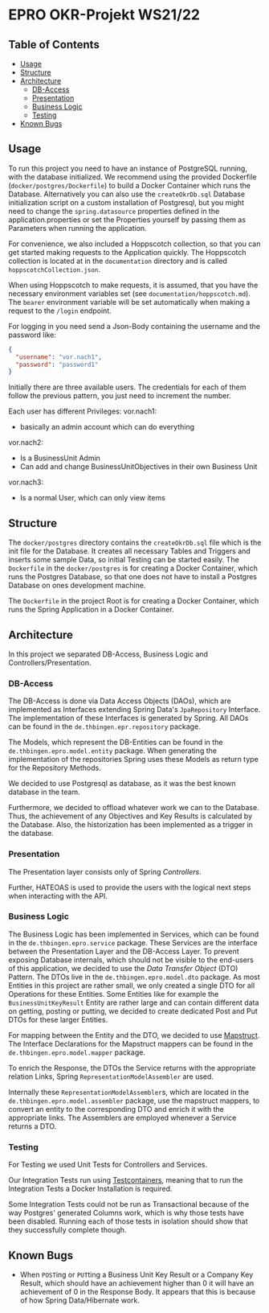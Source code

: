 # EPRO OKR-Projekt WS21/22

## Table of Contents
- [Usage](#usage)
- [Structure](#structure)
- [Architecture](#architecture)
  - [DB-Access](#dbaccess)
  - [Presentation](#presentation)
  - [Business Logic](#business_logic)
  - [Testing](#testing)
- [Known Bugs](#known_bugs)

## Usage
To run this project you need to have an instance of PostgreSQL running, with the database initialized.
We recommend using the provided Dockerfile (`docker/postgres/Dockerfile`) to build a Docker Container which runs the Database.
Alternatively you can also use the `createOkrDb.sql` Database initialization script on a custom installation of Postgresql,
but you might need to change the `spring.datasource` properties defined in the application.properties or set the
Properties yourself by passing them as Parameters when running the application.

For convenience, we also included a Hoppscotch collection, so that you can get started making requests to the Application
quickly. The Hoppscotch collection is located at in the `documentation` directory and is called `hoppscotchCollection.json`.

When using Hoppscotch to make requests, it is assumed, that you have the necessary environment variables set
(see `documentation/hoppscotch.md`). The `bearer` environment variable will be set automatically when making a request
to the `/login` endpoint.

For logging in you need send a Json-Body containing the username and the password like:
```json
{
  "username": "vor.nach1",
  "password": "password1"
}
```
Initially there are three available users. The credentials for each of them follow the previous pattern, you just need
to increment the number.

Each user has different Privileges:
vor.nach1:
- basically an admin account which can do everything

vor.nach2:
- Is a BusinessUnit Admin
- Can add and change BusinessUnitObjectives in their own Business Unit

vor.nach3:
- Is a normal User, which can only view items

## Structure
The `docker/postgres` directory contains the `createOkrDb.sql` file which is the init file for the Database.
It creates all necessary Tables and Triggers and inserts some sample Data, so initial Testing can be started easily.
The `Dockerfile` in the `docker/postgres` is for creating a Docker Container, which runs the Postgres Database, so that
one does not have to install a Postgres Database on ones development machine.

The `Dockerfile` in the project Root is for creating a Docker Container, which runs the Spring Application in a Docker 
Container.

## Architecture
In this project we separated DB-Access, Business Logic and Controllers/Presentation.

### DB-Access
The DB-Access is done via Data Access Objects (DAOs), which are implemented as Interfaces extending Spring Data's
`JpaRepository` Interface. The implementation of these Interfaces is generated by Spring.
All DAOs can be found in the `de.thbingen.epr.repository` package.

The Models, which represent the DB-Entities can be found in the `de.thbingen.epro.model.entity` package.
When generating the implementation of the repositories Spring uses these Models as return type for the Repository
Methods.

We decided to use Postgresql as database, as it was the best known database in the team.

Furthermore, we decided to offload whatever work we can to the Database. Thus, the achievement of any Objectives
and Key Results is calculated by the Database. Also, the historization has been implemented as a trigger in the database.

### Presentation
The Presentation layer consists only of Spring *Controllers*.

Further, HATEOAS is used to provide the users with the logical next steps when interacting with the API.

### Business Logic
The Business Logic has been implemented in Services, which can be found in the `de.thbingen.epro.service` package.
These Services are the interface between the Presentation Layer and the DB-Access Layer.
To prevent exposing Database internals, which should not be visible to the end-users of this application, we decided
to use the *Data Transfer Object* (DTO) Pattern. The DTOs live in the `de.thbingen.epro.model.dto` package.
As most Entities in this project are rather small, we only created a single DTO for all Operations for these Entities.
Some Entities like for example the `BusinessUnitKeyResult` Entity are rather large and can contain different data on
getting, posting or putting, we decided to create dedicated Post and Put DTOs for these larger Entities.

For mapping between the Entity and the DTO, we decided to use [Mapstruct](https://mapstruct.org/).
The Interface Declarations for the Mapstruct mappers can be found in the `de.thbingen.epro.model.mapper` package.

To enrich the Response, the DTOs the Service returns with the appropriate relation Links, Spring 
`RepresentationModelAssembler` are used.

Internally these `RepresentationModelAssembler`s, which are located in the `de.thbingen.epro.model.assembler` package,
use the mapstruct mappers, to convert an entity to the corresponding DTO and enrich it with the appropriate links.
The Assemblers are employed whenever a Service returns a DTO.

### Testing
For Testing we used Unit Tests for Controllers and Services.

Our Integration Tests run using [Testcontainers](https://www.testcontainers.org/), meaning that to run the Integration
Tests a Docker Installation is required.

Some Integration Tests could not be run as Transactional because of the way Postgres' generated Columns work, which is
why those tests have been disabled. Running each of those tests in isolation should show that they successfully complete
though.

## Known Bugs
- When `POST`ing or `PUT`ting a Business Unit Key Result or a Company Key Result, which should have an achievement higher 
  than 0 it will have an achievement of 0 in the Response Body. It appears that this is because of how Spring Data/Hibernate
  work.
